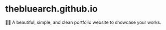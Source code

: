 # thebluearch.github.io
🚀💜 A beautiful, simple, and clean portfolio website to showcase your works.
